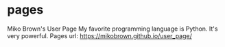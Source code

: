 # pages
Miko Brown's User Page
My favorite programming language is Python. It's very powerful.
Pages url: https://mikobrown.github.io/user_page/
